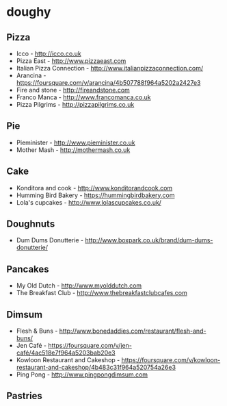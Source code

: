 # doughy

## Pizza
* Icco - http://icco.co.uk
* Pizza East - http://www.pizzaeast.com
* Italian Pizza Connection - http://www.italianpizzaconnection.com/
* Arancina - https://foursquare.com/v/arancina/4b507788f964a5202a2427e3
* Fire and stone - http://fireandstone.com
* Franco Manca - http://www.francomanca.co.uk
* Pizza Pilgrims - http://pizzapilgrims.co.uk

## Pie
* Pieminister - http://www.pieminister.co.uk
* Mother Mash - http://mothermash.co.uk
  
## Cake
* Konditora and cook - http://www.konditorandcook.com
* Humming Bird Bakery - https://hummingbirdbakery.com
* Lola's cupcakes - http://www.lolascupcakes.co.uk/

## Doughnuts
* Dum Dums Donutterie - http://www.boxpark.co.uk/brand/dum-dums-donutterie/

## Pancakes
* My Old Dutch - http://www.myolddutch.com
* The Breakfast Club - http://www.thebreakfastclubcafes.com
  
## Dimsum 
* Flesh & Buns - http://www.bonedaddies.com/restaurant/flesh-and-buns/
* Jen Café - https://foursquare.com/v/jen-café/4ac518e7f964a5203bab20e3
* Kowloon Restaurant and Cakeshop - https://foursquare.com/v/kowloon-restaurant-and-cakeshop/4b483c31f964a520754a26e3
* Ping Pong - http://www.pingpongdimsum.com

## Pastries 
